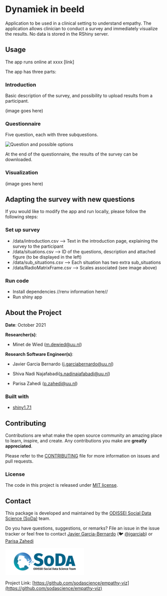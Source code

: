 # Dynamiek in beeld 

<!-- Include Github badges here (optional) -->
<!-- e.g. Github Actions workflow status -->

Application to be used in a clinical setting to understand empathy. The application allows clinician to conduct a survey and immediately visualize the results. No data is stored in the RShiny server. 

## Usage

<!-- We should add here -->
The app runs online at xxxx [link]

The app has three parts:

### Introduction
Basic description of the survey, and possibility to upload results from a participant.

(image goes here)

### Questionnaire
Five question, each with three subquestions. 

<img src="man/figures/screenshot_question.png" alt="Question and possible options" width="250px"/>

At the end of the questionnaire, the results of the survey can be downloaded.


### Visualization

(image goes here)




## Adapting the survey with new questions

If you would like to modify the app and run locally, please follow the following steps:


### Set up survey
- /data/introduction.csv --> Text in the introduction page, explaining the survey to the participant
- /data/situations.csv --> ID of the questions, description and attached figure (to be displayed in the left)
- /data/sub_situations.csv --> Each situation has two extra sub_situations
- /data/RadioMatrixFrame.csv --> Scales associated (see image above)


### Run code
- Install dependencies //renv information here//
- Run shiny app



<!-- ABOUT THE PROJECT -->
## About the Project

**Date**: October 2021

**Researcher(s)**:

- Minet de Wied (m.dewied@uu.nl)


**Research Software Engineer(s)**:

- Javier Garcia Bernardo (j.garciabernardo@uu.nl)

- Shiva Nadi Najafabadi(s.nadinajafabadi@uu.nl)

- Parisa Zahedi (p.zahedi@uu.nl)

### Built with

- [shiny1.7.1](https://shiny.rstudio.com)

<!-- CONTRIBUTING -->

## Contributing

Contributions are what make the open source community an amazing place
to learn, inspire, and create. Any contributions you make are **greatly
appreciated**.

Please refer to the
[CONTRIBUTING](https://github.com/sodascience/osmenrich/blob/main/CONTRIBUTING.md)
file for more information on issues and pull requests.


<!-- Do not forget to also include the license in a separate file(LICENSE[.txt/.md]) and link it properly. -->
### License

The code in this project is released under [MIT license](LICENSE.md).

<!-- CONTACT -->

## Contact

This package is developed and maintained by the [ODISSEI Social Data
Science (SoDa)](https://odissei-data.nl/nl/soda/) team.

Do you have questions, suggestions, or remarks? File an issue in the
issue tracker or feel free to contact [Javier Garcia-Bernardo](https://github.com/jgarciab)
(:bird: [@jgarciab](<https://twitter.com/javiergb_com>)) or [Parisa 
Zahedi](https://github.com/parisa-zahedi)

<img src="man/resources/word_colour-l.png" alt="SoDa logo" width="250px"/> 

Project Link: [https://github.com/sodascience/empathy-viz](https://github.com/sodascience/empathy-viz)
